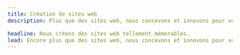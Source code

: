 ```yaml
---
title: Création de sites web
description: Plus que des sites web, nous concevons et innovons pour vous des expériences numériques centrées sur l'humain et qui reflètent votre image de marque.

headline: Nous créons des sites web tellement mémorables.
lead: Encore plus que des sites web, nous concevons et innovons pour vous des expériences numériques centrées sur l'humain et qui reflètent votre image de marque, notre mission première est de vous satisfaire !
---
```

